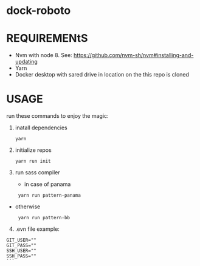 # dock-roboto

# REQUIREMENtS

- Nvm with node 8. See: https://github.com/nvm-sh/nvm#installing-and-updating
- Yarn
- Docker desktop with sared drive in location on the this repo is cloned

# USAGE

run these commands to enjoy the magic:

1. inatall dependencies

   ```
   yarn
   ```

2. initialize repos

   ```
   yarn run init
   ```

3. run sass compiler

   - in case of panama

   ```
    yarn run pattern-panama
   ```

- otherwise

  ```
   yarn run pattern-bb
  ```

4. .evn file example:

````
GIT_USER=""
GIT_PASS=""
SSH_USER=""
SSH_PASS=""
```
````
